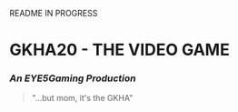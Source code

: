 README IN PROGRESS

# GKHA20 - THE VIDEO GAME

### _An EYE5Gaming Production_

> "...but mom, it's the GKHA"
